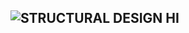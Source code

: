 ![STRUCTURAL DESIGN](https://user-images.githubusercontent.com/98827063/153429691-0a67c4dd-ac04-4ec5-84c2-c12b07a337cb.png)
**HI**
---

